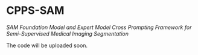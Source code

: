 # CPPS-SAM
*SAM Foundation Model and Expert Model Cross Prompting Framework for Semi-Supervised Medical Imaging Segmentation*

The code will be uploaded soon.
